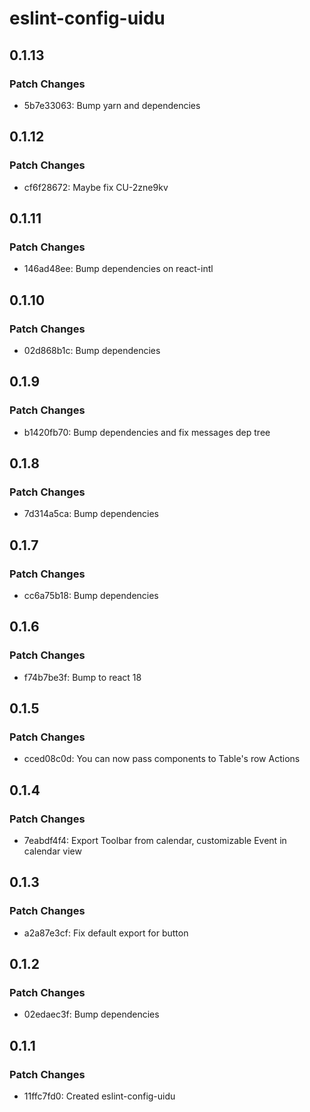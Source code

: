 # eslint-config-uidu

## 0.1.13

### Patch Changes

- 5b7e33063: Bump yarn and dependencies

## 0.1.12

### Patch Changes

- cf6f28672: Maybe fix CU-2zne9kv

## 0.1.11

### Patch Changes

- 146ad48ee: Bump dependencies on react-intl

## 0.1.10

### Patch Changes

- 02d868b1c: Bump dependencies

## 0.1.9

### Patch Changes

- b1420fb70: Bump dependencies and fix messages dep tree

## 0.1.8

### Patch Changes

- 7d314a5ca: Bump dependencies

## 0.1.7

### Patch Changes

- cc6a75b18: Bump dependencies

## 0.1.6

### Patch Changes

- f74b7be3f: Bump to react 18

## 0.1.5

### Patch Changes

- cced08c0d: You can now pass components to Table's row Actions

## 0.1.4

### Patch Changes

- 7eabdf4f4: Export Toolbar from calendar, customizable Event in calendar view

## 0.1.3

### Patch Changes

- a2a87e3cf: Fix default export for button

## 0.1.2

### Patch Changes

- 02edaec3f: Bump dependencies

## 0.1.1

### Patch Changes

- 11ffc7fd0: Created eslint-config-uidu
